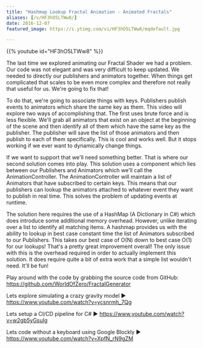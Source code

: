 ```yaml
---
title: "Hashmap Lookup Fractal Animation - Animated Fractals"
aliases: [/v/HF3hO5LTWw8/]
date: 2016-12-07
featured_image: https://i.ytimg.com/vi/HF3hO5LTWw8/mqdefault.jpg

---
```


{{% youtube id="HF3hO5LTWw8" %}}

The last time we explored animating our Fractal Shader we had a problem. Our code was not elegant and was very difficult to keep updated. We needed to directly our publishers and animators together. When things get complicated that scales to be even more complex and therefore not really that useful for us. We're going to fix that!

To do that, we're going to associate things with keys. Publishers publish events to animators which share the same key as them. This video will explore two ways of accomplishing that. The first uses brute force and is less flexible. We'll grab all animators that exist on an object at the beginning of the scene and then identify all of them which have the same key as the publisher. The publisher will save the list of those animators and then publish to each of them specifically. This is cool and works well. But it stops working if we ever want to dynamically change things.

If we want to support that we'll need something better. That is where our second solution comes into play. This solution uses a component which lies between our Publishers and Animators which we'll call the AnimationController. The AnimationController will maintain a list of Animators that have subscribed to certain keys. This means that our publishers can lookup the animators attached to whatever event they want to publish in real time. This solves the problem of updating events at runtime.

The solution here requires the use of a HashMap (A Dictionary in C#) which does introduce some additional memory overhead. However, unlike iterating over a list to identify all matching items. A hashmap provides us with the ability to lookup in best case constant time the list of Animators subscribed to our Publishers. This takes our best case of O(N) down to best case O(1) for our lookups! That's a pretty great improvement overall! The only issue with this is the overhead required in order to actually implement this solution. It does require quite a bit of extra work that a simple list wouldn't need. It'll be fun!

Play around with the code by grabbing the source code from GitHub: https://github.com/WorldOfZero/FractalGenerator

Lets explore simulating a crazy gravity model  ▶  https://www.youtube.com/watch?v=ycsnrmh_7Qg

Lets setup a CI/CD pipeline for C#  ▶  https://www.youtube.com/watch?v=w2gb5yGsuIg

Lets code without a keyboard using Google Blockly  ▶  https://www.youtube.com/watch?v=XpfN_rN9gZM
